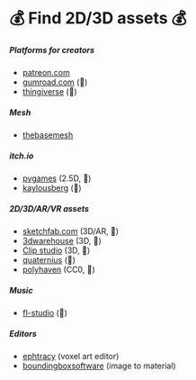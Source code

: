 # 💰 Find 2D/3D assets 💰

<div class="row row-cols-lg-2"><div>

##### Platforms for creators

* [patreon.com](https://www.patreon.com/home)
* [gumroad.com](https://gumroad.com/) (👻)
* [thingiverse](https://www.thingiverse.com/) (👻)

##### Mesh

* [thebasemesh](https://thebasemesh.com/)

##### itch.io

* [pvgames](https://pvgames.itch.io/) (2.5D, 🚀)
* [kaylousberg](https://kaylousberg.itch.io/) (👻)
</div><div>

##### 2D/3D/AR/VR assets

* [sketchfab.com](https://sketchfab.com/) (3D/AR, 👻)
* [3dwarehouse](https://3dwarehouse.sketchup.com/) (3D, 👻)
* [Clip studio](https://assets.clip-studio.com/en-us/) (3D, 👻)
* [quaternius](https://quaternius.com/index.html) (👻)
* [polyhaven](https://polyhaven.com/) (CC0, 👻)


##### Music

* [fl-studio](https://www.image-line.com/fl-studio/) (👻)

##### Editors

* [ephtracy](https://ephtracy.github.io/) (voxel art editor)
* [boundingboxsoftware](https://boundingboxsoftware.com/materialize/) (image to material)
</div></div>